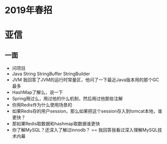 # 2019年春招

# 亚信

## 一面
- 问项目
- Java String StringBuffer StringBuilder
- JVM 我回答了JVM的运行时常量区，他问了一下最近Java版本用的那个GC最多
- HashMap了解么，说一下
- Spring用过么，用过他的什么机制，然后用过他那些注解
- 你用Redis作为什么使用场景的
- 如果Redis存的用户session，那么如果把这个session存入到tomcat本地，谁更快？
- 那如果Redis取数据和hashmap取数据谁更快
- 你了解MySQL？还深入了解过innodb？ == 我回答我看过深入理解MySQL技术内幕
